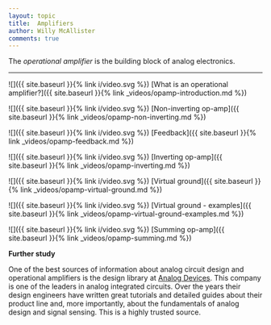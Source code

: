```yaml
---
layout: topic
title:  Amplifiers
author: Willy McAllister
comments: true
---
```


The *operational amplifier* is the building block of analog electronics. 

----

![]({{ site.baseurl }}{% link i/video.svg %}) [What is an operational amplifier?]({{ site.baseurl }}{% link _videos/opamp-introduction.md %})

![]({{ site.baseurl }}{% link i/video.svg %}) [Non-inverting op-amp]({{ site.baseurl }}{% link _videos/opamp-non-inverting.md %})

![]({{ site.baseurl }}{% link i/video.svg %}) [Feedback]({{ site.baseurl }}{% link _videos/opamp-feedback.md %})

![]({{ site.baseurl }}{% link i/video.svg %}) [Inverting op-amp]({{ site.baseurl }}{% link _videos/opamp-inverting.md %})

![]({{ site.baseurl }}{% link i/video.svg %}) [Virtual ground]({{ site.baseurl }}{% link _videos/opamp-virtual-ground.md %})

![]({{ site.baseurl }}{% link i/video.svg %}) [Virtual ground - examples]({{ site.baseurl }}{% link _videos/opamp-virtual-ground-examples.md %})

![]({{ site.baseurl }}{% link i/video.svg %}) [Summing op-amp]({{ site.baseurl }}{% link _videos/opamp-summing.md %})

**Further study**

One of the best sources of information about analog circuit design and operational amplifiers is the design library at [Analog Devices](http://www.analog.com/en/education/education-library/tutorials/analog-electronics.html). This company is one of the leaders in analog integrated circuits. Over the years their design engineers have written great tutorials and detailed guides about their product line and, more importantly, about the fundamentals of analog design and signal sensing. This is a highly trusted source. 
